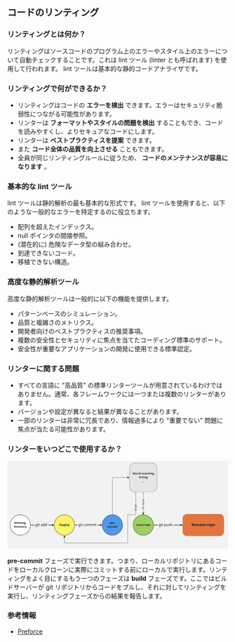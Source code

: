 ## コードのリンティング

### リンティングとは何か？
リンティングはソースコードのプログラム上のエラーやスタイル上のエラーについて自動チェックすることです。これは lint ツール (linter とも呼ばれます) を使用して行われます。 lint ツールは基本的な静的コードアナライザです。

### リンティングで何ができるか？
- リンティングはコードの **エラーを検出** できます。エラーはセキュリティ脆弱性につながる可能性があります。
- リンターは **フォーマットやスタイルの問題を検出** することもでき、コードを読みやすくし、よりセキュアなコードにします。
- リンターは **ベストプラクティスを提案** できます。
- また **コード全体の品質を向上させる** こともできます。
- 全員が同じリンティングルールに従うため、 **コードのメンテナンスが容易になります** 。


### 基本的な lint ツール
lint ツールは静的解析の最も基本的な形式です。 lint ツールを使用すると、以下のような一般的なエラーを特定するのに役立ちます。
- 配列を超えたインデックス。
- null ポインタの間接参照。
- (潜在的に) 危険なデータ型の組み合わせ。
- 到達できないコード。
- 移植できない構造。

### 高度な静的解析ツール
高度な静的解析ツールは一般的に以下の機能を提供します。
- パターンベースのシミュレーション。
- 品質と複雑さのメトリクス。
- 開発者向けのベストプラクティスの推奨事項。
- 複数の安全性とセキュリティに焦点を当てたコーディング標準のサポート。
- 安全性が重要なアプリケーションの開発に使用できる標準認定。

### リンターに関する問題
+ すべての言語に "高品質" の標準リンターツールが用意されているわけではありません。通常、各フレームワークには一つまたは複数のリンターがあります。
+ バージョンや設定が異なると結果が異なることがあります。
+ 一部のリンターは非常に冗長であり、情報過多により "重要でない" 問題に焦点が当たる可能性があります。

### リンターをいつどこで使用するか？
![Pre Commit](/document/assets/images/pre-commit.png)

**pre-commit** フェーズで実行できます。つまり、ローカルリポジトリにあるコードをローカルクローンに実際にコミットする前にローカルで実行します。リンティングをよく目にするもう一つのフェーズは **build** フェーズです。ここではビルドサーバーが git リポジトリからコードをプルし、それに対してリンティングを実行し、リンティングフェーズからの結果を報告します。


### 参考情報

+ [Preforce](https://www.perforce.com/blog/qac/what-lint-code-and-why-linting-important)
